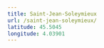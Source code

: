 ```yaml
---
title: Saint-Jean-Soleymieux
url: /saint-jean-soleymieux/
latitude: 45.5045
longitude: 4.03901
---
```

